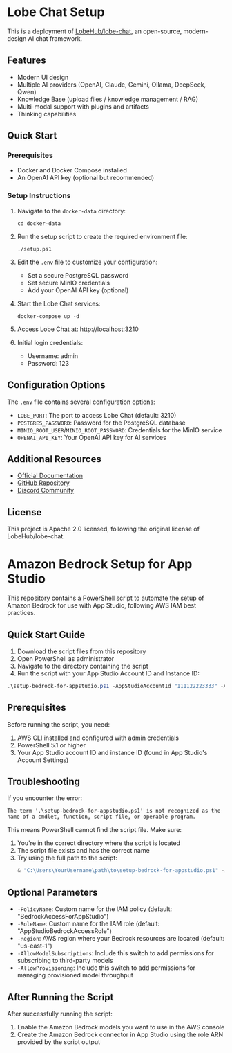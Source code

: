 # Lobe Chat Setup

This is a deployment of [LobeHub/lobe-chat](https://github.com/lobehub/lobe-chat), an open-source, modern-design AI chat framework.

## Features

* Modern UI design
* Multiple AI providers (OpenAI, Claude, Gemini, Ollama, DeepSeek, Qwen)
* Knowledge Base (upload files / knowledge management / RAG)
* Multi-modal support with plugins and artifacts
* Thinking capabilities

## Quick Start

### Prerequisites

- Docker and Docker Compose installed
- An OpenAI API key (optional but recommended)

### Setup Instructions

1. Navigate to the `docker-data` directory:
   ```
   cd docker-data
   ```

2. Run the setup script to create the required environment file:
   ```
   ./setup.ps1
   ```

3. Edit the `.env` file to customize your configuration:
   - Set a secure PostgreSQL password
   - Set secure MinIO credentials
   - Add your OpenAI API key (optional)

4. Start the Lobe Chat services:
   ```
   docker-compose up -d
   ```

5. Access Lobe Chat at: http://localhost:3210

6. Initial login credentials:
   - Username: admin
   - Password: 123

## Configuration Options

The `.env` file contains several configuration options:

- `LOBE_PORT`: The port to access Lobe Chat (default: 3210)
- `POSTGRES_PASSWORD`: Password for the PostgreSQL database
- `MINIO_ROOT_USER`/`MINIO_ROOT_PASSWORD`: Credentials for the MinIO service
- `OPENAI_API_KEY`: Your OpenAI API key for AI services

## Additional Resources

- [Official Documentation](https://lobehub.com/docs)
- [GitHub Repository](https://github.com/lobehub/lobe-chat)
- [Discord Community](https://discord.gg/lobehub)

## License

This project is Apache 2.0 licensed, following the original license of LobeHub/lobe-chat.

# Amazon Bedrock Setup for App Studio

This repository contains a PowerShell script to automate the setup of Amazon Bedrock for use with App Studio, following AWS IAM best practices.

## Quick Start Guide

1. Download the script files from this repository
2. Open PowerShell as administrator
3. Navigate to the directory containing the script
4. Run the script with your App Studio Account ID and Instance ID:

```powershell
.\setup-bedrock-for-appstudio.ps1 -AppStudioAccountId "111122223333" -AppStudioInstanceId "11111111-2222-3333-4444-555555555555"
```

## Prerequisites

Before running the script, you need:

1. AWS CLI installed and configured with admin credentials
2. PowerShell 5.1 or higher
3. Your App Studio account ID and instance ID (found in App Studio's Account Settings)

## Troubleshooting

If you encounter the error:
```
The term '.\setup-bedrock-for-appstudio.ps1' is not recognized as the name of a cmdlet, function, script file, or operable program.
```

This means PowerShell cannot find the script file. Make sure:

1. You're in the correct directory where the script is located
2. The script file exists and has the correct name
3. Try using the full path to the script:
   ```powershell
   & "C:\Users\YourUsername\path\to\setup-bedrock-for-appstudio.ps1" -AppStudioAccountId "111122223333" -AppStudioInstanceId "11111111-2222-3333-4444-555555555555"
   ```

## Optional Parameters

- `-PolicyName`: Custom name for the IAM policy (default: "BedrockAccessForAppStudio")
- `-RoleName`: Custom name for the IAM role (default: "AppStudioBedrockAccessRole")
- `-Region`: AWS region where your Bedrock resources are located (default: "us-east-1")
- `-AllowModelSubscriptions`: Include this switch to add permissions for subscribing to third-party models
- `-AllowProvisioning`: Include this switch to add permissions for managing provisioned model throughput

## After Running the Script

After successfully running the script:

1. Enable the Amazon Bedrock models you want to use in the AWS console
2. Create the Amazon Bedrock connector in App Studio using the role ARN provided by the script output 
